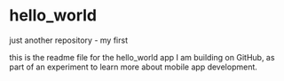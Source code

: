 # hello_world
just another repository - my first

this is the readme file for the hello_world app I am building on GitHub, as part of an experiment to learn more about mobile app development.
